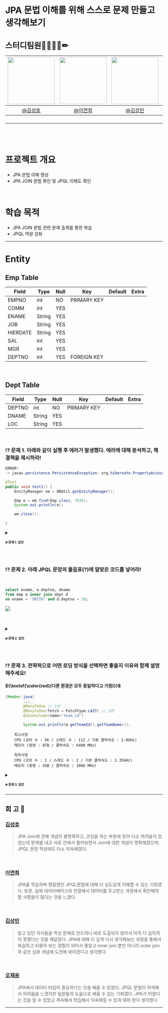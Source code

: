 # JPA 문법 이해를 위해 스스로 문제 만들고 생각해보기

<h2 style="font-size: 25px;"> 스터디팀원👨‍👨‍👧‍👦✏
	
<br>

|<img src="https://avatars.githubusercontent.com/u/175369539?v=4" width="150" height="150"/>|<img src="https://avatars.githubusercontent.com/u/98442485?v=4" width="150" height="150"/>|<img src="https://avatars.githubusercontent.com/u/79312705?v=4" width="150" height="150"/>|<img src="https://avatars.githubusercontent.com/u/175371231?v=4" width="150" height="150"/>|
|:-:|:-:|:-:|:-:|
|[@김성호](https://github.com/castlhoo)|[@이연희](https://github.com/LeeYeonhee-00)|[@김상민](https://github.com/isshomin)|[@오재웅](https://github.com/ohwoong2)|
---
<br>

# 프로젝트 개요

- JPA 문법 이해 향상
- JPA JOIN 문법 확인 및 JPQL 이해도 확인

<br>

# 학습 목적 

 - JPA JOIN 문법 관련 문제 출제를 통한 복습
 - JPQL 역량 강화

---

# Entity

## Emp Table

|Field      |Type        |Null|Key|Default|Extra|  
|-----------|------------|----|---|-------|-----|
|EMPNO |int         |NO  |PRIMARY KEY   |       |     |
|COMM   |int         |YES |   |       |     |
|ENAME     |String         |YES |   |       |     |
|JOB       |String |YES |   |       |     |
|HIERDATE     |String |YES |   |       |     |
|SAL        |int      |YES |   |       |     |
|MGR      |int         |YES |   |       |     |
|DEPTNO      |int         |YES |FOREIGN KEY   |       |     |

<br>

## Dept Table

|Field      |Type        |Null|Key|Default|Extra|  
|-----------|------------|----|---|-------|-----|
|DEPTNO |int         |NO  |PRIMARY KEY   |       |     |
|DNAME   |String         |YES |   |       |     |
|LOC     |String         |YES |   |       |     |


<br>



### ⁉️ 문제 1. 아래와 같이 실행 후 에러가 발생했다. 에러에 대해 분석하고, 해결책을 제시하라!
```java
ERROR!
-> javax.persistence.PersistenceException: org.hibernate.PropertyAccessException: Null value was assigned to a property 

@Test
public void test1() {
	EntityManager em = DBUtil.getEntityManager();

	Emp e = em.find(Emp.class, 7839);
	System.out.println(e);

	em.close();

}
```
<details>
<summary> <h3 style="font-size: 10px;">🔥 문제 1. 답안</summary>
<br>

<p> "src/main/java/m1/Emp.java" 파일에 정의한 Emp class 수정</p>

```java
...
private int comm;
...
private int mgr;
...
```
<p> 실제 저장된 데이터를 보면 comm과 mgr에 null값인 데이터가 존재하기 때문에 에러 발생</p>
<p> -> 위의 항목을 Integer 객체로 수정</p>

<p>최종 답안)</p>

```java
...
private Integer comm;
...
private Integer mgr;
...
```
</details>
	
<br>
<br>


### ⁉️ 문제 2. 아래 JPQL 문장의 물음표(?)에 알맞은 코드를 넣어라!

<br>

```sql
select ename, e.deptno, dname
from emp e inner join dept d
on ename = 'SMITH' and d.deptno = 20;
``` 

<p align="left"><img src="https://github.com/user-attachments/assets/575d8a7d-a9ed-4d08-894b-3052b4a7442e"></p><br><br>

<details>
<summary> <h3 style="font-size: 10px;">🔥 문제 2. 답안</summary>

<p> Emp 객체의 deptno를 통해 Dept객체를 접근</p>

```java 
List<Emp> datas1 = em.createQuery("select e from Emp e join e.deptno d where e.ename = :ename and d.deptno = :deptno", Emp.class)
			.setParameter("ename", "SMITH").setParameter("deptno", 20).getResultList();
datas1.forEach(System.out::println);
``` 
</details>

<br>
<br>

### ⁉️ 문제 3. 전략적으로 어떤 로딩 방식을 선택하면 좋을지 이유와 함께 설명해주세요! 
#### ${\textsf{\color{red}(다른 환경은 모두 동일하다고 가정)}}$


```java
(Member.java)
		.....
		@ManyToOne // 1번
		@ManyToOne(fetch = FetchType.LAZY) // 2번
		@JoinColumn(name="team_id") 
		
		System.out.println(m.getTeamId().getTeamName());
```
		최고사양
		CPU (코어 수 : 56 / 스래드 수 : 112 / 기본 클럭속도 : 2.0GHz)
		메모리 (용량 : 8TB / 클럭속도 : 6400 MHz)
  
		최저사양
		CPU (코어 수 : 2 / 스래드 수 : 2 / 기본 클럭속도 : 1.35GHz)
		메모리 (용량 : 2GB / 클럭속도 : 1066 MHz)

<details>
<summary> <h3 style="font-size: 10px;">🔥 문제 3. 답안</summary>
<br>

<p>컴퓨터 사양에 따라 이 두 가지 로딩 전략을 적절히 선택하는 것이 중요</p>
<p>@ManyToOne -> 즉시 로딩: 데이터가 항상 필요하고 메모리와 CPU 자원이 충분한 경우 사용하면 도움이 될 수 있음</p>
<p>@ManyToOne(fetch = FetchType.LAZY) -> 지연 로딩: 데이터가 조건부로 필요하고 메모리와 CPU 자원이 제한적인 경우 사용하면 도움이 될 수 있음</p>

<p>결론) </p>
<p>즉시 로딩은 많은 데이터를 한 번에 메모리에 로드하므로 고성능 CPU와 대용량 메모리를 가진 시스템에서 유리</p>
<p>반면, 저성능 시스템에서는 메모리 부족이나 CPU 과부하 문제가 발생할 수 있음으로 지연 로딩 사용하는 것이 유리</p>


</details>



---

## 회 고 📝

### [김성호](https://github.com/castlhoo)
> JPA Join에 관해 개념이 불명확하고, 코딩을 하는 부분에 있어 다소 어려움이 있었는데 문제를 내고 서로 안에서 풀어보면서 Join에 대한 개념이 명확해졌으며, JPQL 문장 작성에도 다소 익숙해졌다. 
<br>

### [이연희](https://github.com/LeeYeonhee-00)
> JPA를 학습하며 헷갈렸던 JPQL문법에 대해 더 심도있게 이해할 수 있는 기회였다. 또한, 실제 데이터베이스와 연결해서 데이터를 주고받는 과정에서 확인해야할 사항들이 많다는 것을 느꼈다. 

<br>

### [김상민](https://github.com/isshomin)
> 알고 있던 지식들을 막상 문제로 만드려니 바로 도출되지 않아서 아직 다 습득하지 못했다는 것을 깨달았다. JPA에 대해 더 깊게 다시 생각해보는 과정을 통해서 복습하고 되돌아 보는 경험이 되어서 좋았고 inner join 뿐만 아니라 outer join와 같은 심화 개념에 도전해 봐야겠다고 생각했다.

<br>

### [오재웅](https://github.com/ohwoong2)
> JPA에서 데이터 타입이 중요하다는 것을 배울 수 있었다. JPQL 문법이 어색해서 어려움을 느꼈지만 팀원들의 도움으로 배울 수 있는 기회였다. JPA가 어렵다는 것을 알 수 있었고 계속해서 학습해서 익숙해질 수 있게 돼야 한다 생각했다.

---



